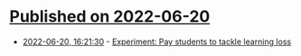 # [Published on 2022-06-20](index.md)

* [2022-06-20, 16:21:30](https://news.ycombinator.com/item?id=31812163) - [Experiment: Pay students to tackle learning loss](https://www.newsnationnow.com/us-news/education/experiment-pay-students-to-tackle-learning-loss/)
